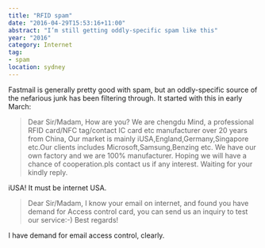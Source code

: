 ```yaml
---
title: "RFID spam"
date: "2016-04-29T15:53:16+11:00"
abstract: "I’m still getting oddly-specific spam like this"
year: "2016"
category: Internet
tag:
- spam
location: sydney
---
```

Fastmail is generally pretty good with spam, but an oddly-specific source of the nefarious junk has been filtering through. It started with this in early March:

> Dear Sir/Madam, How are you? We are chengdu Mind, a professional RFID card/NFC tag/contact IC card etc manufacturer over 20 years from China, Our market is mainly iUSA,England,Germany,Singapore etc.Our clients includes Microsoft,Samsung,Benzing etc. We have our own factory and we are 100% manufacturer. Hoping we will have a chance of cooperation.pls contact us if any interest. Waiting for your kindly reply. 

iUSA! It must be internet USA.

> Dear Sir/Madam, I know your email on internet, and found you have demand for Access control card, you can send us an inquiry to test our service:-) Best regards! 

I have demand for email access control, clearly.

